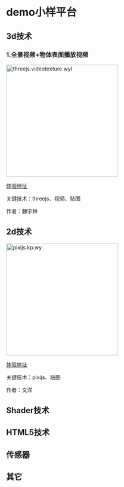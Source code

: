 # demo小样平台
## 3d技术

### 1.全景视频+物体表面播放视频

<img src="http://demo.treedom.cn/CoverPicture/threejs.videotexture.wyl.gif" alt="threejs.videotexture.wyl" style="width:300px;" />

[体验地址](http://demo.treedom.cn/threejs.videotexture.wyl/index.html)

关键技术：threejs、视频、贴图

作者：魏宇林

## 2d技术
<img src="http://demo.treedom.cn/CoverPicture/pixi.kp.wy.jpg" alt="pixijs.kp.wy" style="width:300px;" />

[体验地址](http://wydemo.treedom.cn/pixikp/)

关键技术：pixijs、贴图

作者：文洋

## Shader技术

## HTML5技术

## 传感器

## 其它

